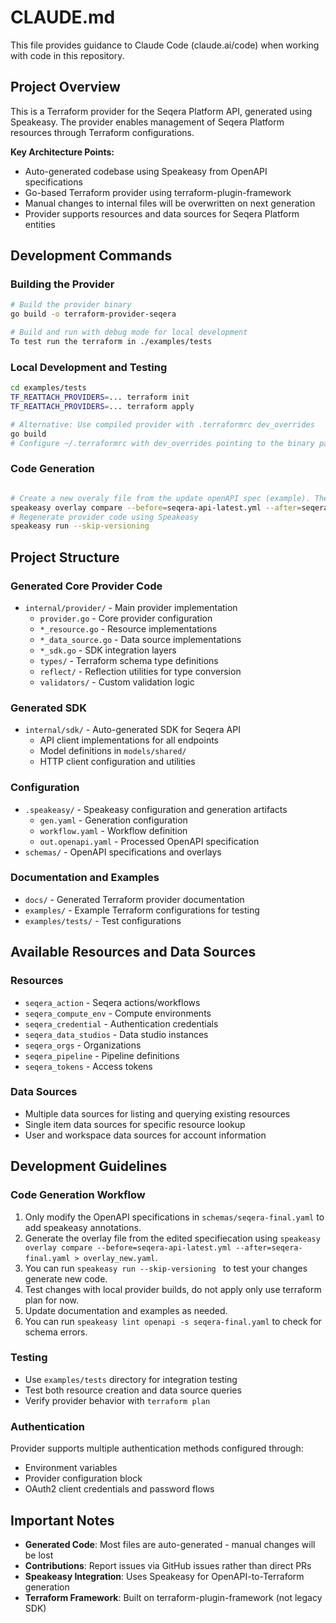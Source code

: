 # CLAUDE.md

This file provides guidance to Claude Code (claude.ai/code) when working with code in this repository.

## Project Overview

This is a Terraform provider for the Seqera Platform API, generated using Speakeasy. The provider enables management of Seqera Platform resources through Terraform configurations.

**Key Architecture Points:**
- Auto-generated codebase using Speakeasy from OpenAPI specifications
- Go-based Terraform provider using terraform-plugin-framework
- Manual changes to internal files will be overwritten on next generation
- Provider supports resources and data sources for Seqera Platform entities

## Development Commands

### Building the Provider
```bash
# Build the provider binary
go build -o terraform-provider-seqera

# Build and run with debug mode for local development
To test run the terraform in ./examples/tests
```

### Local Development and Testing
```bash
cd examples/tests
TF_REATTACH_PROVIDERS=... terraform init
TF_REATTACH_PROVIDERS=... terraform apply

# Alternative: Use compiled provider with .terraformrc dev_overrides
go build
# Configure ~/.terraformrc with dev_overrides pointing to the binary path
```

### Code Generation
```bash

# Create a new overaly file from the update openAPI spec (example). The file must be name seqera-final.yaml for speakeasy to pick it up.
speakeasy overlay compare --before=seqera-api-latest.yml --after=seqera-final.yaml > overlay_new.yaml
# Regenerate provider code using Speakeasy
speakeasy run --skip-versioning 

```

## Project Structure

### Generated Core Provider Code 
- `internal/provider/` - Main provider implementation
  - `provider.go` - Core provider configuration
  - `*_resource.go` - Resource implementations
  - `*_data_source.go` - Data source implementations
  - `*_sdk.go` - SDK integration layers
  - `types/` - Terraform schema type definitions
  - `reflect/` - Reflection utilities for type conversion
  - `validators/` - Custom validation logic

### Generated SDK
- `internal/sdk/` - Auto-generated SDK for Seqera API
  - API client implementations for all endpoints
  - Model definitions in `models/shared/`
  - HTTP client configuration and utilities

### Configuration
- `.speakeasy/` - Speakeasy configuration and generation artifacts
  - `gen.yaml` - Generation configuration
  - `workflow.yaml` - Workflow definition
  - `out.openapi.yaml` - Processed OpenAPI specification
- `schemas/` - OpenAPI specifications and overlays

### Documentation and Examples
- `docs/` - Generated Terraform provider documentation
- `examples/` - Example Terraform configurations for testing
- `examples/tests/` - Test configurations

## Available Resources and Data Sources

### Resources
- `seqera_action` - Seqera actions/workflows
- `seqera_compute_env` - Compute environments 
- `seqera_credential` - Authentication credentials
- `seqera_data_studios` - Data studio instances
- `seqera_orgs` - Organizations
- `seqera_pipeline` - Pipeline definitions
- `seqera_tokens` - Access tokens

### Data Sources
- Multiple data sources for listing and querying existing resources
- Single item data sources for specific resource lookup
- User and workspace data sources for account information

## Development Guidelines

### Code Generation Workflow
1. Only modify the OpenAPI specifications in `schemas/seqera-final.yaml` to add speakeasy annotations.
2. Generate the overlay file from the edited specifiecation using `speakeasy overlay compare --before=seqera-api-latest.yml --after=seqera-final.yaml > overlay_new.yaml`.
3. You can run `speakeasy run --skip-versioning ` to test your changes generate new code. 
4. Test changes with local provider builds, do not apply only use terraform plan for now.
5. Update documentation and examples as needed. 
6. You can run `speakeasy lint openapi -s seqera-final.yaml` to check for schema errors.

### Testing
- Use `examples/tests` directory for integration testing
- Test both resource creation and data source queries
- Verify provider behavior with `terraform plan`

### Authentication
Provider supports multiple authentication methods configured through:
- Environment variables
- Provider configuration block
- OAuth2 client credentials and password flows

## Important Notes

- **Generated Code**: Most files are auto-generated - manual changes will be lost
- **Contributions**: Report issues via GitHub issues rather than direct PRs
- **Speakeasy Integration**: Uses Speakeasy for OpenAPI-to-Terraform generation
- **Terraform Framework**: Built on terraform-plugin-framework (not legacy SDK)